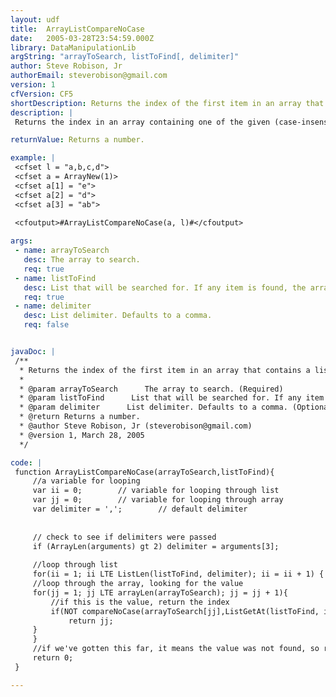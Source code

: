 ```yaml
---
layout: udf
title:  ArrayListCompareNoCase
date:   2005-03-28T23:54:59.000Z
library: DataManipulationLib
argString: "arrayToSearch, listToFind[, delimiter]"
author: Steve Robison, Jr
authorEmail: steverobison@gmail.com
version: 1
cfVersion: CF5
shortDescription: Returns the index of the first item in an array that contains a list element.
description: |
 Returns the index in an array containing one of the given (case-insensitive) list elements or 0 if none found.

returnValue: Returns a number.

example: |
 <cfset l = "a,b,c,d">
 <cfset a = ArrayNew(1)>
 <cfset a[1] = "e">
 <cfset a[2] = "d">
 <cfset a[3] = "ab">
 
 <cfoutput>#ArrayListCompareNoCase(a, l)#</cfoutput>

args:
 - name: arrayToSearch
   desc: The array to search.
   req: true
 - name: listToFind
   desc: List that will be searched for. If any item is found, the array index is returned.
   req: true
 - name: delimiter
   desc: List delimiter. Defaults to a comma.
   req: false


javaDoc: |
 /**
  * Returns the index of the first item in an array that contains a list element.
  * 
  * @param arrayToSearch      The array to search. (Required)
  * @param listToFind      List that will be searched for. If any item is found, the array index is returned. (Required)
  * @param delimiter      List delimiter. Defaults to a comma. (Optional)
  * @return Returns a number. 
  * @author Steve Robison, Jr (steverobison@gmail.com) 
  * @version 1, March 28, 2005 
  */

code: |
 function ArrayListCompareNoCase(arrayToSearch,listToFind){
     //a variable for looping
     var ii = 0;        // variable for looping through list
     var jj = 0;        // variable for looping through array
     var delimiter = ',';        // default delimiter
     
 
     // check to see if delimiters were passed
     if (ArrayLen(arguments) gt 2) delimiter = arguments[3];
 
     //loop through list
     for(ii = 1; ii LTE ListLen(listToFind, delimiter); ii = ii + 1) {
     //loop through the array, looking for the value
     for(jj = 1; jj LTE arrayLen(arrayToSearch); jj = jj + 1){
         //if this is the value, return the index
         if(NOT compareNoCase(arrayToSearch[jj],ListGetAt(listToFind, ii, delimiter)))
             return jj;
     }
     }
     //if we've gotten this far, it means the value was not found, so return 0
     return 0;
 }

---
```


